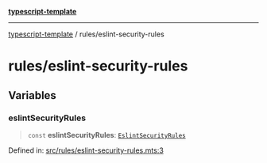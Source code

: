 [**typescript-template**](../README.md)

---

[typescript-template](../README.md) / rules/eslint-security-rules

# rules/eslint-security-rules

## Variables

### eslintSecurityRules

> `const` **eslintSecurityRules**: [`EslintSecurityRules`](../types/rules/eslint-security-rules.md#eslintsecurityrules)

Defined in: [src/rules/eslint-security-rules.mts:3](https://github.com/noshiro-pf/eslint-config-typed/blob/main/src/rules/eslint-security-rules.mts#L3)
